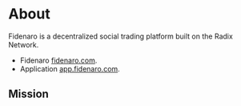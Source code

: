 # About

Fidenaro is a decentralized social trading platform built on the Radix Network.

* Fidenaro [fidenaro.com](https://fidenaro.com).
* Application [app.fidenaro.com](https://app.fidenaro.com).

## Mission


